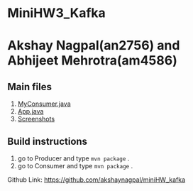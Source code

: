 # MiniHW3_Kafka
# Akshay Nagpal(an2756) and Abhijeet Mehrotra(am4586)

## Main files
1. [MyConsumer.java](https://github.com/akshaynagpal/miniHW_kafka/blob/master/Consumer/src/main/java/MyConsumer.java)  
2. [App.java](https://github.com/akshaynagpal/miniHW_kafka/blob/master/Producer/tweetkafka/src/main/java/cloud/tweetkafka/App.java)
3. [Screenshots](https://github.com/akshaynagpal/miniHW_kafka/tree/master/Screenshots)

## Build instructions
1. go to Producer and type `mvn package` .
2. go to Consumer and type `mvn package` .

Github Link: https://github.com/akshaynagpal/miniHW_kafka


